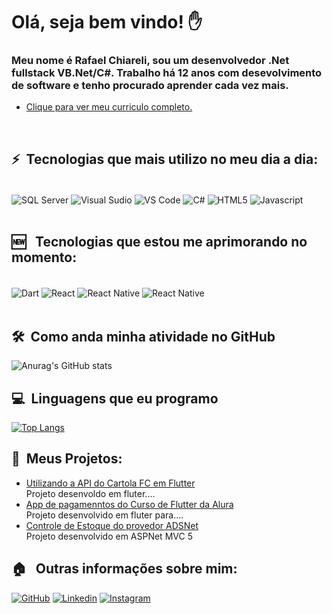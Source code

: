 # Olá, seja bem vindo! ✋

### Meu nome é Rafael Chiareli, sou um desenvolvedor .Net fullstack VB.Net/C#. Trabalho há 12 anos com desevolvimento de software e tenho procurado aprender cada vez mais.

- [Clique para ver meu curriculo completo.](https://rafaelchiareli.github.io/)<br>

<br>

## ⚡&nbsp; Tecnologias que mais utilizo no meu dia a dia:

<div style="display: inline_block"><br />
 <img  align="center" alt="SQL Server" src="https://img.shields.io/badge/Microsoft%20SQL%20Server-CC2927?style=for-the-badge&logo=microsoft%20sql%20server&logoColor=white">
<img  align="center" alt="Visual Sudio" src="https://img.shields.io/badge/Visual_Studio-5C2D91?style=for-the-badge&logo=visual%20studio&logoColor=white">
 <img  align="center" alt="VS Code" src="https://img.shields.io/badge/Visual_Studio_Code-0078D4?style=for-the-badge&logo=visual%20studio%20code&logoColor=white">
 <img  align="center" alt="C#" src="https://img.shields.io/badge/C%23-239120?style=for-the-badge&logo=c-sharp&logoColor=white">
 <img  align="center" alt="HTML5" src="https://img.shields.io/badge/HTML5-E34F26?style=for-the-badge&logo=html5&logoColor=white">
 <img  align="center" alt="Javascript" src="https://img.shields.io/badge/JavaScript-F7DF1E?style=for-the-badge&logo=javascript&logoColor=black">

</div>
<br/>

## 🆕  &nbsp; Tecnologias que estou me aprimorando no momento:

<div style="display: inline_block"><br />
 <img  align="center" alt="Dart" src="https://img.shields.io/badge/Dart-0175C2?style=for-the-badge&logo=dart&logoColor=white">
  <img  align="center" alt="React" src="https://img.shields.io/badge/React-20232A?style=for-the-badge&logo=react&logoColor=61DAFB">
  <img  align="center" alt="React Native" src="https://img.shields.io/badge/React_Native-20232A?style=for-the-badge&logo=react&logoColor=61DAFB">
  <img  align="center" alt="React Native" src="https://img.shields.io/badge/Flutter-02569B?style=for-the-badge&logo=flutter&logoColor=white">

</div>
<br/>

## 🛠️ &nbsp;Como anda minha atividade no GitHub

![Anurag's GitHub stats](https://github-readme-stats.vercel.app/api?username=rafaelchiareli&show_icons=true&theme=radical)

## 💻 &nbsp;Linguagens que eu programo

[![Top Langs](https://github-readme-stats.vercel.app/api/top-langs/?username=rafaelchiareli)](https://github.com/rafaelchiareli/github-readme-stats)


##  🚧 &nbsp;Meus Projetos:
- [Utilizando a API do Cartola FC em Flutter](https://github.com/rafaelchiareli/cartola_ios)<br>
Projeto desenvoldo em fluter....
- [App de pagamenntos do Curso de Flutter da Alura](https://github.com/rafaelchiareli/bytebank)<br>
Projeto desenvolvido em fluter para....
- [Controle de Estoque do provedor ADSNet](https://github.com/rafaelchiareli/controleEstoqueADSNET)<br>
Projeto desenvolvido em ASPNet MVC 5

## 🏠 &nbsp; Outras informações sobre mim:
 [![GitHub](https://img.shields.io/badge/GitHub-100000?style=for-the-badge&logo=github&logoColor=white)](https://github.com/rafaelchiareli?tab=repositories)    [![Linkedin](https://img.shields.io/badge/LinkedIn-0077B5?style=for-the-badge&logo=linkedin&logoColor=white)](https://www.linkedin.com/in/rafael-chiareli-6184566b/)    [![Instagram](https://img.shields.io/badge/Instagram-E4405F?style=for-the-badge&logo=instagram&logoColor=white)](https://www.instagram.com/rafaelchiareli/) 

</div>
<br/>


